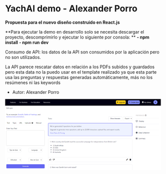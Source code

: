# YachAI demo - Alexander Porro

**Propuesta para el nuevo diseño construido en React.js**

**Para ejecutar la demo en desarrollo solo se necesita descargar el proyecto, descomprimirlo y ejecutar lo siguiente por consola: **
**- npm install**
**- npm run dev**


Consumo de API: los datos de la API son consumidos por la aplicación pero no son utilizados.
 
La API parece rescatar datos en relación a los PDFs subidos y guardados pero esta data no la puedo usar en el template realizado ya que esta parte usa las preguntas y respuestas generadas automáticamente, más no los resúmenes ni las keywords

- Autor: Alexander Porro

<div align="center">
 
  ![JavaScript Banner][img1]
  
</div>

<!-- Images -->
[img1]: https://raw.githubusercontent.com/porrodv/Proveedy-Challenge-Frontend-AlexanderPorro/master/public/ss1.png
